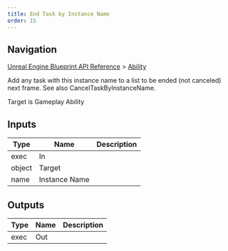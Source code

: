 ```yaml
---
title: End Task by Instance Name
order: 15
---
```

## Navigation

[Unreal Engine Blueprint API Reference](https://dev.epicgames.com/documentation/en-us/unreal-engine/BlueprintAPI) > [Ability](https://dev.epicgames.com/documentation/en-us/unreal-engine/BlueprintAPI/Ability)

Add any task with this instance name to a list to be ended (not canceled) next frame. See also CancelTaskByInstanceName.

Target is Gameplay Ability

## Inputs

| Type | Name | Description |
| --- | --- | --- |
| exec | In |  |
| object | Target |  |
| name | Instance Name |  |

## Outputs

| Type | Name | Description |
| --- | --- | --- |
| exec | Out |  |
